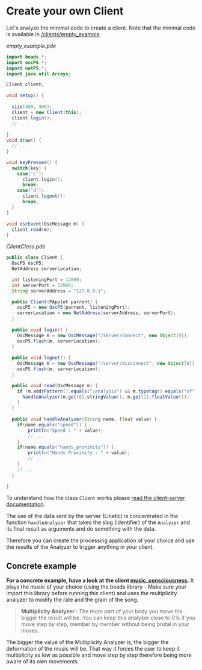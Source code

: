 
Create your own Client
======================

Let's analyze the minimal code to create a client. Note that the minimal code is available in [/clients/empty_example][Empty Example].

*empty_example.pde*
```java
import beads.*;
import oscP5.*;
import netP5.*;
import java.util.Arrays; 

Client client;

void setup() {
  
  size(400, 400);
  client = new Client(this);
  client.login();
  // ...
  
}
void draw() {
  // ...
}

void keyPressed() {
  switch(key) {
    case('c'):
      client.login();
      break;
    case('d'):
      client.logout();
      break;
  }  
}

void oscEvent(OscMessage m) {
  client.read(m);
}
```

*ClientClass.pde*
```java
public class Client {
  OscP5 oscP5;
  NetAddress serverLocation; 

  int listeningPort = 12000;
  int serverPort = 32000;
  String serverAddress = "127.0.0.1";

  public Client(PApplet parrent) {
    oscP5 = new OscP5(parrent, listeningPort);
    serverLocation = new NetAddress(serverAddress, serverPort);
  }
  
  public void login() {
    OscMessage m = new OscMessage("/server/connect", new Object[0]);
    oscP5.flush(m, serverLocation);  
  }
  
  public void logout() {
    OscMessage m = new OscMessage("/server/disconnect", new Object[0]);
    oscP5.flush(m, serverLocation);
  }

  public void read(OscMessage m) {
    if (m.addrPattern().equals("/analysis") && m.typetag().equals("sf")) {
      handleAnalyzer(m.get(0).stringValue(), m.get(1).floatValue());
    }
  }
  
  public void handleAnalyzer(String name, float value) {
    if(name.equals("speed")) {
        println("Speed : " + value);
        // ...
    }
    if(name.equals("hands_proximity")) {
        println("Hands Proximity : " + value);
        // ...
    }
    // ...
  }
  
}
``` 

To understand how the class `Client` works please [read the client-server documentation][Client/Server Architecture].

The use of the data sent by the server (Linetic) is concentrated in the function `handleAnalyzer` that takes the slug (identifier) of the `Analyzer` and its final result as arguments and do something with the data.

Therefore you can create the processing application of your choice and use the results of the Analyzer to trigger anything in your client.

Concrete example
----------------

**For a concrete example, have a look at the client [music_consciousness][Music Consciousness].**
It plays the music of your choice (using the beads library - Make sure your import this library before running this client) and uses the multiplicity analyzer to modify the rate and the grain of the song.

>**Multiplicity Analyzer**  : The more part of your body you move the bigger the result will be. You can keep this analyzer close to 0% if you move step by step, member by member without being brutal in your moves.

The bigger the value of the Multiplicity Analyzer is, the bigger the deformation of the music will be. That way it forces the user to keep it multiplicity as low as possible and move step by step therefore being more aware of its own movements.

[Empty Example]: /clients/empty_example
[Client/Server Architecture]: /doc/client_server.md
[Music Consciousness]: /clients/music_consciousness
